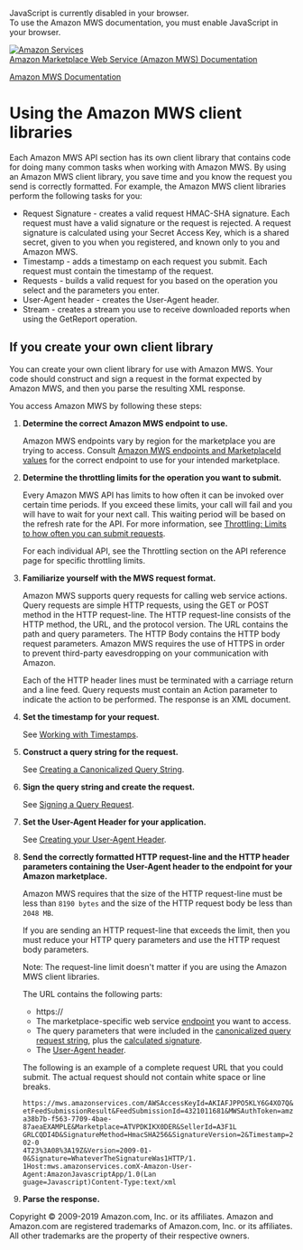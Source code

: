 <div id="MWSDX_noscript">

JavaScript is currently disabled in your browser.  
To use the Amazon MWS documentation, you must enable JavaScript in your
browser.

</div>

<div id="MWSDX_divtop">

[![Amazon
Services](https://images-na.ssl-images-amazon.com/images/G/08/mwsportal/fr_FR/amazonservices.gif "Amazon Services")](http://services.amazon.fr)  
<span id="MWSDX_titlebar">[Amazon Marketplace Web Service (Amazon MWS)
Documentation](https://developer.amazonservices.fr/gp/mws/docs.html)</span>

</div>

<div id="MWSDX_divbottom">

<div id="MWSDX_divleft">

<div id="MWSDX_toc">

</div>

</div>

<div id="MWSDX_divright">

<div id="MWSDX_content">

<span id="MWSDX_breadcrumbs">[Amazon MWS
Documentation](https://developer.amazonservices.fr/gp/mws/docs.html)</span>

<div id="DG_ClientLibraries" class="nested0">

Using the Amazon MWS client libraries
=====================================

<div class="body">

Each <span class="ph">Amazon MWS</span> API section has its own client
library that contains code for doing many common tasks when working with
<span class="ph">Amazon MWS</span>. By using an <span class="ph">Amazon
MWS</span> client library, you save time and you know the request you
send is correctly formatted. For example, the <span class="ph">Amazon
MWS</span> client libraries perform the following tasks for you:

-   Request Signature - creates a valid request HMAC-SHA signature. Each
    request must have a valid signature or the request is rejected. A
    request signature is calculated using your Secret Access Key, which
    is a shared secret, given to you when you registered, and known only
    to you and <span class="ph">Amazon MWS</span>.
-   Timestamp - adds a timestamp on each request you submit. Each
    request must contain the timestamp of the request.
-   Requests - builds a valid request for you based on the operation you
    select and the parameters you enter.
-   User-Agent header - creates the User-Agent header.
-   Stream - creates a stream you use to receive downloaded reports when
    using the <span class="keyword apiname">GetReport</span> operation.

</div>

<div id="DG_OwnClientLibrary" class="topic concept nested1">

If you create your own client library
-------------------------------------

<div class="body conbody">

You can create your own client library for use with <span
class="ph">Amazon MWS</span>. Your code should construct and sign a
request in the format expected by <span class="ph">Amazon MWS</span>,
and then you parse the resulting XML response.

You access <span class="ph">Amazon MWS</span> by following these steps:

1.  **Determine the correct <span class="ph">Amazon MWS</span> endpoint
    to use.**

    <span class="ph">Amazon MWS</span> endpoints vary by region for the
    marketplace you are trying to access. Consult
    <a href="../dev_guide/DG_Endpoints.md" class="xref">Amazon MWS endpoints and MarketplaceId values</a>
    for the correct endpoint to use for your intended marketplace.

2.  **Determine the throttling limits for the operation you want to
    submit.**

    Every <span class="ph">Amazon MWS</span> API has limits to how often
    it can be invoked over certain time periods. If you exceed these
    limits, your call will fail and you will have to wait for your next
    call. This waiting period will be based on the <span
    class="keyword">refresh rate</span> for the API. For more
    information, see
    <a href="../dev_guide/DG_Throttling.md" class="xref">Throttling: Limits to how often you can submit requests</a>.

    For each individual API, see the Throttling section on the API
    reference page for specific throttling limits.

3.  **Familiarize yourself with the MWS request format.**

    <span class="ph">Amazon MWS</span> supports query requests for
    calling web service actions. Query requests are simple HTTP
    requests, using the GET or POST method in the HTTP request-line. The
    HTTP request-line consists of the HTTP method, the URL, and the
    protocol version. The URL contains the path and query parameters.
    The HTTP Body contains the HTTP body request parameters. <span
    class="ph">Amazon MWS</span> requires the use of HTTPS in order to
    prevent third-party eavesdropping on your communication with Amazon.

    Each of the HTTP header lines must be terminated with a carriage
    return and a line feed. Query requests must contain an Action
    parameter to indicate the action to be performed. The response is an
    XML document.

4.  **Set the timestamp for your request.**

    See
    <a href="DG_Timestamps.md" class="xref">Working with Timestamps</a>.

5.  **Construct a query string for the request.**

    See
    <a href="DG_QueryString.md" class="xref">Creating a Canonicalized Query String</a>.

6.  **Sign the query string and create the request.**

    See
    <a href="DG_SigningQueryRequest.md" class="xref">Signing a Query Request</a>.

7.  **Set the User-Agent Header for your application.**

    See
    <a href="DG_UserAgentHeader.md" class="xref">Creating your User-Agent Header</a>.

8.  **Send the correctly formatted HTTP request-line and the HTTP header
    parameters containing the User-Agent header to the endpoint for your
    Amazon marketplace.**

    <span class="ph">Amazon MWS</span> requires that the size of the
    HTTP request-line must be less than `8190 bytes` and the size of the
    HTTP request body be less than `2048 MB`.

    If you are sending an HTTP request-line that exceeds the limit, then
    you must reduce your HTTP query parameters and use the HTTP request
    body parameters.

    <div class="note note">

    <span class="notetitle">Note:</span> The request-line limit doesn't
    matter if you are using the <span class="ph">Amazon MWS</span>
    client libraries.

    </div>

    The URL contains the following parts:

    -   <span class="ph filepath">https:// </span>
    -   The marketplace-specific web service
        <a href="../dev_guide/DG_Endpoints.md" class="xref">endpoint</a>
        you want to access.
    -   The query parameters that were included in the
        <a href="DG_QueryString.md" class="xref">canonicalized query request string</a>,
        plus the
        <a href="DG_SigningQueryRequest.md" class="xref">calculated signature</a>.
    -   The
        <a href="DG_UserAgentHeader.md" class="xref">User-Agent header</a>.

    The following is an example of a complete request URL that you could
    submit. The actual request should not contain white space or line
    breaks.

        https://mws.amazonservices.com/AWSAccessKeyId=AKIAFJPPO5KLY6G4XO7Q&Action=G
        etFeedSubmissionResult&FeedSubmissionId=4321011681&MWSAuthToken=amzn.mws.4e
        a38b7b-f563-7709-4bae-87aeaEXAMPLE&Marketplace=ATVPDKIKX0DER&SellerId=A3F1L
        GRLCQDI4D&SignatureMethod=HmacSHA256&SignatureVersion=2&Timestamp=2011-02-0
        4T23%3A08%3A19Z&Version=2009-01-0&Signature=WhateverTheSignatureWas1HTTP/1.
        1Host:mws.amazonservices.comX-Amazon-User-Agent:AmazonJavascriptApp/1.0(Lan
        guage=Javascript)Content-Type:text/xml

9.  **Parse the response.**

</div>

</div>

</div>

<div id="MWSDX_footer">

Copyright © 2009-2019 Amazon.com, Inc. or its affiliates. Amazon and
Amazon.com are registered trademarks of Amazon.com, Inc. or its
affiliates. All other trademarks are the property of their respective
owners.

</div>

</div>

</div>

<div style="clear: both;">

</div>

</div>
